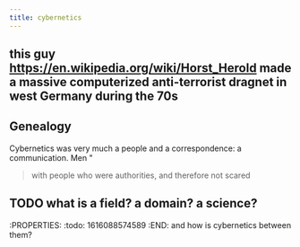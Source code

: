 ```yaml
---
title: cybernetics
---
```


## this guy https://en.wikipedia.org/wiki/Horst_Herold made a massive computerized anti-terrorist dragnet in west Germany during the 70s
## Genealogy

Cybernetics was very much a people and a correspondence: a communication. Men "

> with people who were authorities, and therefore not scared
## TODO what is a field? a domain? a science? 
:PROPERTIES:
:todo: 1616088574589
:END:
and how is cybernetics between them?
